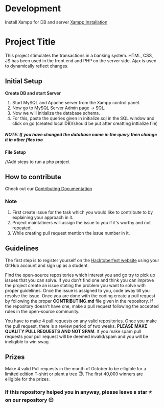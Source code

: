# Development
Install Xampp for DB and server
[Xampp Installation](https://www.apachefriends.org/download.html)

# Project Title
This project stimulates the transactions in a banking system. HTML, CSS, JS has been used in the front end and PHP on the server side. Ajax is used to dynamically reflect changes.

## Initial Setup

**Create DB and start Server**
1. Start MySQL and Apache server from the Xampp control panel.
2. Now go to MySQL Server Admin page -> SQL.
3. Now we will initialize the database schema.
4. For this, paste the queries given in initialize.sql in the SQL window and click on go (created local DB)(should be put after creatting inttialize file)

##### NOTE: If you have changed the database name in the query then change it in other files too 

**File Setup**

//Add steps to run a php project


## How to contribute    
Check out our [Contributing Documentation](/CONTRIBUTING.md) 

### Note

1. First create issue for the task which you would like to contribute to by explaining your approach in it.
2. Project maintatiners will assign the issue to you if it's worthy and not repeated.
3. While creating pull request mention the issue number in it.

## Guidelines

The first step is to register yourself on the [Hacktoberfest website](https://hacktoberfest.com/) using your GitHub account and sign up as a student.

Find the open-source repositories which interest you and go try to pick up issues that you can solve. If you don't find one and think you can improve the project create an issue stating the problem you want to solve with proper guidelines. Once the issue is assigned to you, code away till you resolve the issue. Once you are done with the coding create a pull request by following the proper **CONTRIBUTING.md** file given in the repository. If the repository doesn't have one, make a pull request following the accepted rules in the open-source community.

You have to make 4 pull requests on any valid repositories. Once you make the pull request, there is a review period of two weeks. **PLEASE MAKE QUALITY PULL REQUESTS AND NOT SPAM**. If you make spam pull requests your pull request will be deemed invalid/spam and you will be ineligible to win swag 


## Prizes

Make 4 valid Pull requests in the month of October to be elligible for a limited edition T-shirt or plant a tree :innocent:. The first 40,000 winners are elligible for the prizes.

### If this repository helped you in anyway, please leave a star :star: on our repository :blush:

